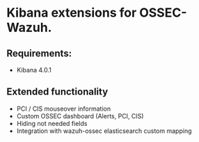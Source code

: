 # Kibana extensions for OSSEC-Wazuh.

## Requirements:
* Kibana 4.0.1
## Extended functionality
* PCI / CIS mouseover information
* Custom OSSEC dashboard (Alerts, PCI, CIS)
* Hiding not needed fields
* Integration with wazuh-ossec elasticsearch custom mapping
